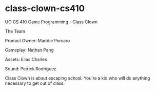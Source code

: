 # class-clown-cs410
UO CS 410 Game Programming - Class Clown

The Team

Product Owner: Maddie Porcaro

Gameplay: Nathan Pang

Assets: Elias Charles

Sound: Patrick Rodriguez

Class Clown is about escaping school. You're a kid who will do anything necessary to get out of class.
